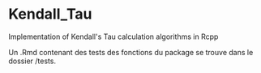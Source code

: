 # Kendall_Tau
Implementation of Kendall's Tau calculation algorithms in Rcpp

Un .Rmd contenant des tests des fonctions du package se trouve dans le dossier /tests.